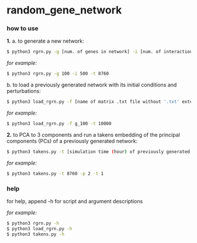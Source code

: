 # random_gene_network

### how to use

**1.** a. to generate a new network:
```bash
$ python3 rgrn.py -g [num. of genes in network] -i [num. of interactions/'C' for complete network/'R' for repressilator] -t [simulation time (hours)]
```
*for example:*
```bash
$ python3 rgrn.py -g 100 -i 500 -t 8760
```

b. to load a previously generated network with its initial conditions and perturbations:
```bash
$ python3 load_rgrn.py -f [name of matrix .txt file without '.txt' extension] -t [simulation time (hours)]
```
*for example:*
```bash
$ python3 load_rgrn.py -f g_100 -t 10000
```

**2.** to PCA to 3 components and run a takens embedding of the principal components (PCs) of a previously generated network:
```bash
$ python3 takens.py -t [simulation time (hour) of previously generated network] -p [PC to takens embed] -d [delay]
```

*for example:*
```bash
$ python3 takens.py -t 8760 -p 2 -t 1
```

### help

for help, append -h for script and argument descriptions

*for example:*
```bash
$ python3 rgrn.py -h
$ python3 load_rgrn.py -h
$ python3 takens.py -h
```
